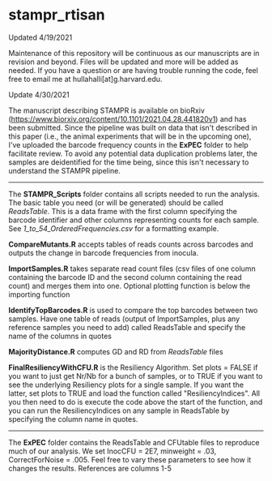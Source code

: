 # stampr_rtisan

Updated 4/19/2021

Maintenance of this repository will be continuous as our manuscripts are in revision and beyond. Files will be updated and more will be added as needed. If you have a question or are having trouble running the code, feel free to email me at hullahalli[at]g.harvard.edu. 

Update 4/30/2021 

The manuscript describing STAMPR is available on bioRxiv (https://www.biorxiv.org/content/10.1101/2021.04.28.441820v1) and has been submitted. Since the pipeline was built on data that isn't described in this paper (i.e., the animal experiments that will be in the upcoming one), I've uploaded the barcode frequency counts in the **ExPEC** folder to help facilitate review.  To avoid any potential data duplication problems later, the samples are deidentified for the time being, since this isn't necessary to understand the STAMPR pipeline. 

-----

The **STAMPR_Scripts** folder contains all scripts needed to run the analysis. 
The basic table you need (or will be generated) should be called *ReadsTable*. This is a data frame with the first column specifying the barcode identifier and other columns representing counts for each sample. See *1_to_54_OrderedFrequencies.csv* for a formatting example.


**CompareMutants.R** accepts tables of reads counts across barcodes and outputs the change in barcode frequencies from inocula. 

**ImportSamples.R** takes separate read count files (csv files of one column containing the barcode ID and the second column containing the read count) and merges them into one. Optional plotting function is below the importing function

**IdentifyTopBarcodes.R** is used to compare the top barcodes between two samples. Have one table of reads (output of ImportSamples, plus any reference samples you need to add) called ReadsTable and specify the name of the columns in quotes 

**MajorityDistance.R** computes GD and RD from *ReadsTable* files

**FinalResiliencyWithCFU.R** is the Resiliency Algorithm. Set plots = FALSE if you want to just get Nr/Nb for a bunch of samples, or to TRUE if you want to see the underlying Resiliency plots for a single sample. If you want the latter, set plots to TRUE and load the function called "ResiliencyIndices". All you then need to do is execute the code above the start of the function, and you can run the ResiliencyIndices on any sample in ReadsTable by specifying the column name in quotes. 

-----

The **ExPEC** folder contains the ReadsTable and CFUtable files to reproduce much of our analysis. We set InocCFU = 2E7, minweight = .03, CorrectForNoise = .005. Feel free to vary these parameters to see how it changes the results. References are columns 1-5
